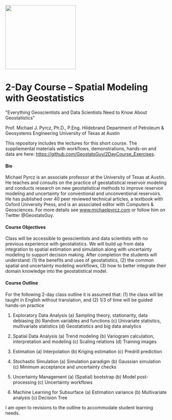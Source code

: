 <p>
    <img src="https://github.com/GeostatsGuy/GeostatsPy/blob/master/TCG_color_logo.png" width="220" height="200" />
</p>

# 2-Day Course – Spatial Modeling with Geostatistics
"Everything Geoscientists and Data Scientists Need to Know About Geostatistics"

Prof. Michael J. Pyrcz, Ph.D., P.Eng.
Hildebrand Department of Petroleum & Geosystems Engineering
University of Texas at Austin

This repository includes the lectures for this short course.  The suppliemental materials with workflows, demonstrations, hands-on and data are here: https://github.com/GeostatsGuy/2DayCourse_Exercises.

#### Bio

Michael Pyrcz is an associate professor at the University of Texas at Austin. He teaches and consults on the practice of geostatistical reservoir modeling and conducts research on new geostatistical methods to improve reservoir modeling and uncertainty for conventional and unconventional reservoirs. He has published over 40 peer reviewed technical articles, a textbook with Oxford University Press, and is an associated editor with Computers & Geosciences. For more details see www.michaelpyrcz.com or follow him on Twitter @GeostatsGuy.

#### Course Objectives

Class will be accessible to geoscientists and data scientists with no previous experience with geostatistics. We will build up from data integration to spatial estimation and simulation along with uncertainty modeling to support decision making. After completion the students will understand: (1) the benefits and uses of geostatistics, (2) the common spatial and uncertainty modeling workflows, (3) how to better integrate their domain knowledge into the geostatistical model.

#### Course Outline

For the following 2-day class outline it is assumed that: (1) the class will be taught in English without translation, and (2) 1/3 of time will be guided hands-on practice

1. Exploratory Data Analysis
(a) Sampling theory, stationarity, data debiasing
(b) Random variables and functions
(c) Univariate statistics, multivariate statistics
(d) Geostatistics and big data analytics

2. Spatial Data Analysis
(a) Trend modeling
(b) Variogram calculation, interpretation and modeling
(c) Scaling relations
(d) Training images

3. Estimation
(a) Interpolation
(b) Kriging estimation
(c) Predrill prediction

4. Stochastic Simulation
(a) Simulation paradigm
(b) Gaussian simulation
(c) Minimum acceptance and uncertainty checks

5. Uncertainty Management
(a) (Spatial) bootstrap
(b) Model post-processing
(c) Uncertainty workflows

6. Machine Learning for Subsurface
(a) Estimation variance
(b) Multivariate analysis 
(c) Decision Tree

I am open to revisions to the outline to accommodate student learning needs.
